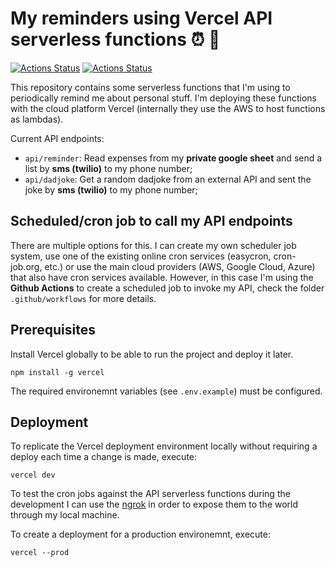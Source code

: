 # My reminders using Vercel API serverless functions ⏰ 🚀

[![Actions Status](https://github.com/alexmarqs/my-reminders-serverless-api/workflows/My%20reminders%20workflow/badge.svg)](https://github.com/alexmarqs/my-reminders-serverless-api/actions) [![Actions Status](https://github.com/alexmarqs/my-reminders-serverless-api/workflows/My%20dadjokes%20workflow/badge.svg)](https://github.com/alexmarqs/my-reminders-serverless-api/actions)

This repository contains some serverless functions that I'm using to periodically remind me about personal stuff. I'm deploying these functions with the cloud platform Vercel (internally they use the AWS to host functions as lambdas).

Current API endpoints:

- `api/reminder`: Read expenses from my **private google sheet** and send a list by **sms (twilio)** to my phone number;
- `api/dadjoke`: Get a random dadjoke from an external API and sent the joke by **sms (twilio)** to my phone number;

## Scheduled/cron job to call my API endpoints

There are multiple options for this. I can create my own scheduler job system, use one of the existing online cron services (easycron, cron-job.org, etc.) or use the main cloud providers (AWS, Google Cloud, Azure) that also have cron services available. However, in this case I'm using the **Github Actions** to create a scheduled job to invoke my API, check the folder `.github/workflows` for more details.

## Prerequisites

Install Vercel globally to be able to run the project and deploy it later.

```
npm install -g vercel
```

The required environemnt variables (see `.env.example`) must be configured.

## Deployment

To replicate the Vercel deployment environment locally without requiring a deploy each time a change is made, execute:

```
vercel dev
```

To test the cron jobs against the API serverless functions during the development I can use the [ngrok](https://ngrok.com/) in order to expose them to the world through my local machine.

To create a deployment for a production environemnt, execute:

```
vercel --prod
```
